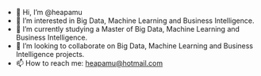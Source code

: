 - 👋 Hi, I’m @heapamu
- 👀 I’m interested in Big Data, Machine Learning and Business Intelligence.
- 🌱 I’m currently studying a Master of Big Data, Machine Learning and Business Intelligence.
- 💞️ I’m looking to collaborate on Big Data, Machine Learning and Business Intelligence projects.
- 📫 How to reach me: heapamu@hotmail.com

<!---
heapamu/heapamu is a ✨ special ✨ repository because its `README.md` (this file) appears on your GitHub profile.
You can click the Preview link to take a look at your changes.
--->
